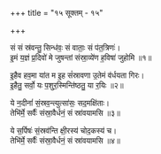 +++
title = "१५ सूक्तम् - १५"

+++

सं सं स्र॑वन्तु॒ सिन्ध॑वः॒ सं वाताः॒ सं प॑त॒त्रिणः॑।  
इ॒मं य॒ज्ञं प्र॒दिवो॑ मे जुषन्तां संस्रा॒व्ये॑ण ह॒विषा॑ जुहोमि ॥१॥

इ॒हैव हव॒मा या॑त म इ॒ह सं॑स्रावणा उ॒तेमं व॑र्धयता गिरः।  
इ॒हैतु॒ सर्वो॒ यः प॒शुर॒स्मिन्ति॑ष्ठतु॒ या र॒यिः ॥२॥

ये न॒दीनां॑ सं॒स्रव॒न्त्युत्सा॑सः॒ सद॒मक्षि॑ताः।  
तेभि॑र्मे॒ सर्वैः॑ संस्रा॒वैर्धनं॒ सं स्रा॑वयामसि ॥३॥

ये स॒र्पिषः॑ सं॒स्रव॑न्ति क्षी॒रस्य॑ चोद॒कस्य॑ च।  
तेभि॑र्मे॒ सर्वैः॑ संस्रा॒वैर्धनं॒ सं स्रा॑वयामसि ॥४॥
